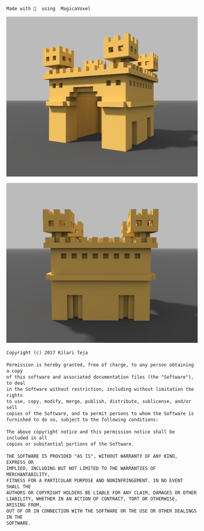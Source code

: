 `Made with 💙  using  MagicaVoxel`

![Angular Shot](https://github.com/ksdme/voxels/raw/master/castle/shots/angluar.png  "Castle")

![Side Shot](https://github.com/ksdme/voxels/raw/master/castle/shots/side.png) 

~~~
Copyright (c) 2017 Kilari Teja

Permission is hereby granted, free of charge, to any person obtaining a copy
of this software and associated documentation files (the "Software"), to deal
in the Software without restriction, including without limitation the rights
to use, copy, modify, merge, publish, distribute, sublicense, and/or sell
copies of the Software, and to permit persons to whom the Software is
furnished to do so, subject to the following conditions:

The above copyright notice and this permission notice shall be included in all
copies or substantial portions of the Software.

THE SOFTWARE IS PROVIDED "AS IS", WITHOUT WARRANTY OF ANY KIND, EXPRESS OR
IMPLIED, INCLUDING BUT NOT LIMITED TO THE WARRANTIES OF MERCHANTABILITY,
FITNESS FOR A PARTICULAR PURPOSE AND NONINFRINGEMENT. IN NO EVENT SHALL THE
AUTHORS OR COPYRIGHT HOLDERS BE LIABLE FOR ANY CLAIM, DAMAGES OR OTHER
LIABILITY, WHETHER IN AN ACTION OF CONTRACT, TORT OR OTHERWISE, ARISING FROM,
OUT OF OR IN CONNECTION WITH THE SOFTWARE OR THE USE OR OTHER DEALINGS IN THE
SOFTWARE.
~~~
